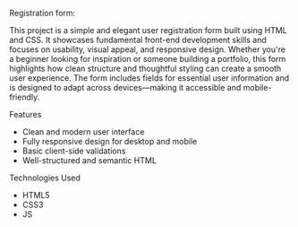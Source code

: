 Registration form:

This project is a simple and elegant user registration form built using HTML and CSS. It showcases fundamental front-end development skills and focuses on usability, visual appeal, and responsive design. Whether you're a beginner looking for inspiration or someone building a portfolio, this form highlights how clean structure and thoughtful styling can create a smooth user experience.
The form includes fields for essential user information and is designed to adapt across devices—making it accessible and mobile-friendly.

Features
- Clean and modern user interface
- Fully responsive design for desktop and mobile
- Basic client-side validations
- Well-structured and semantic HTML

Technologies Used
- HTML5
- CSS3
- JS
